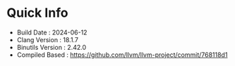 # Quick Info
* Build Date : 2024-06-12
* Clang Version : 18.1.7
* Binutils Version : 2.42.0
* Compiled Based : https://github.com/llvm/llvm-project/commit/768118d1
